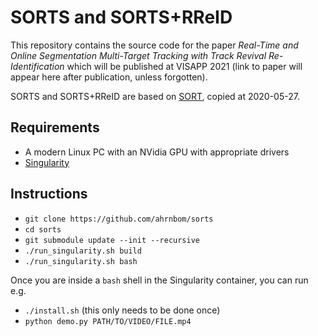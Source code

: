 # SORTS and SORTS+RReID

This repository contains the source code for the paper *Real-Time and Online Segmentation Multi-Target Tracking with Track Revival Re-Identification* which will be published at VISAPP 2021 (link to paper will appear here after publication, unless forgotten).

SORTS and SORTS+RReID are based on [SORT](https://github.com/abewley/sort), copied at 2020-05-27.

## Requirements
- A modern Linux PC with an NVidia GPU with appropriate drivers
- [Singularity](https://sylabs.io/docs/)

## Instructions
- `git clone https://github.com/ahrnbom/sorts`
- `cd sorts`
- `git submodule update --init --recursive`
- `./run_singularity.sh build`
- `./run_singularity.sh bash`

Once you are inside a `bash` shell in the Singularity container, you can run e.g. 
- `./install.sh` (this only needs to be done once)
- `python demo.py PATH/TO/VIDEO/FILE.mp4`

